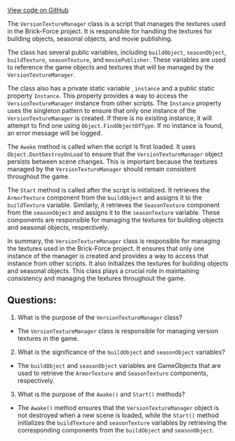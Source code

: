 [View code on GitHub](https://github.com/TieHaxJan/Brick-Force/Assembly-CSharp\VersionTextureManager.cs)

The `VersionTextureManager` class is a script that manages the textures used in the Brick-Force project. It is responsible for handling the textures for building objects, seasonal objects, and movie publishing. 

The class has several public variables, including `buildObject`, `seasonObject`, `buildTexture`, `seasonTexture`, and `moviePublisher`. These variables are used to reference the game objects and textures that will be managed by the `VersionTextureManager`.

The class also has a private static variable `_instance` and a public static property `Instance`. This property provides a way to access the `VersionTextureManager` instance from other scripts. The `Instance` property uses the singleton pattern to ensure that only one instance of the `VersionTextureManager` is created. If there is no existing instance, it will attempt to find one using `Object.FindObjectOfType`. If no instance is found, an error message will be logged.

The `Awake` method is called when the script is first loaded. It uses `Object.DontDestroyOnLoad` to ensure that the `VersionTextureManager` object persists between scene changes. This is important because the textures managed by the `VersionTextureManager` should remain consistent throughout the game.

The `Start` method is called after the script is initialized. It retrieves the `ArmorTexture` component from the `buildObject` and assigns it to the `buildTexture` variable. Similarly, it retrieves the `SeasonTexture` component from the `seasonObject` and assigns it to the `seasonTexture` variable. These components are responsible for managing the textures for building objects and seasonal objects, respectively.

In summary, the `VersionTextureManager` class is responsible for managing the textures used in the Brick-Force project. It ensures that only one instance of the manager is created and provides a way to access that instance from other scripts. It also initializes the textures for building objects and seasonal objects. This class plays a crucial role in maintaining consistency and managing the textures throughout the game.
## Questions: 
 1. What is the purpose of the `VersionTextureManager` class?
- The `VersionTextureManager` class is responsible for managing version textures in the game.

2. What is the significance of the `buildObject` and `seasonObject` variables?
- The `buildObject` and `seasonObject` variables are GameObjects that are used to retrieve the `ArmorTexture` and `SeasonTexture` components, respectively.

3. What is the purpose of the `Awake()` and `Start()` methods?
- The `Awake()` method ensures that the `VersionTextureManager` object is not destroyed when a new scene is loaded, while the `Start()` method initializes the `buildTexture` and `seasonTexture` variables by retrieving the corresponding components from the `buildObject` and `seasonObject`.